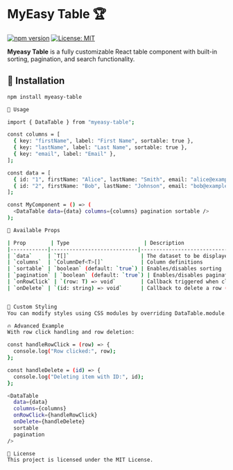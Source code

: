 # MyEasy Table 🏆

[![npm version](https://img.shields.io/npm/v/myeasy-table.svg)](https://www.npmjs.com/package/myeasy-table)
[![License: MIT](https://img.shields.io/badge/license-MIT-blue.svg)](https://opensource.org/licenses/MIT)

**Myeasy Table** is a fully customizable React table component with built-in sorting, pagination, and search functionality.

## 🚀 Installation

```bash
npm install myeasy-table

📌 Usage

import { DataTable } from "myeasy-table";

const columns = [
  { key: "firstName", label: "First Name", sortable: true },
  { key: "lastName", label: "Last Name", sortable: true },
  { key: "email", label: "Email" },
];

const data = [
  { id: "1", firstName: "Alice", lastName: "Smith", email: "alice@example.com" },
  { id: "2", firstName: "Bob", lastName: "Johnson", email: "bob@example.com" },
];

const MyComponent = () => (
  <DataTable data={data} columns={columns} pagination sortable />
);

🎯 Available Props

| Prop        | Type                        | Description                                    |Required |
|------------|----------------------------|--------------------------------------------------|---------|
| `data`     | `T[]`                       | The dataset to be displayed                     | ✅ Yes |
| `columns`  | `ColumnDef<T>[]`            | Column definitions                              | ✅ Yes |
| `sortable` | `boolean` (default: `true`) | Enables/disables sorting                        | ❌ No |
| `pagination` | `boolean` (default: `true`) | Enables/disables pagination                   | ❌ No |
| `onRowClick` | `(row: T) => void`        | Callback triggered when clicking a row          | ❌ No |
| `onDelete` | `(id: string) => void`      | Callback to delete a row (adds a delete button) | ❌ No |


🎨 Custom Styling
You can modify styles using CSS modules by overriding DataTable.module.css or adding your own styles.

🔥 Advanced Example
With row click handling and row deletion:

const handleRowClick = (row) => {
  console.log("Row clicked:", row);
};

const handleDelete = (id) => {
  console.log("Deleting item with ID:", id);
};

<DataTable 
  data={data} 
  columns={columns} 
  onRowClick={handleRowClick} 
  onDelete={handleDelete} 
  sortable 
  pagination 
/>

📜 License
This project is licensed under the MIT License.
